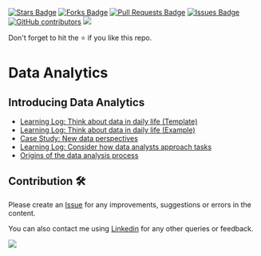 <a href="https://github.com/drshahizan/data-analytics/stargazers"><img src="https://img.shields.io/github/stars/drshahizan/data-analytics" alt="Stars Badge"/></a>
<a href="https://github.com/drshahizan/data-analytics/network/members"><img src="https://img.shields.io/github/forks/drshahizan/data-analytics" alt="Forks Badge"/></a>
<a href="https://github.com/drshahizan/data-analytics/pulls"><img src="https://img.shields.io/github/issues-pr/drshahizan/data-analytics" alt="Pull Requests Badge"/></a>
<a href="https://github.com/drshahizan/data-analytics/issues"><img src="https://img.shields.io/github/issues/drshahizan/data-analytics" alt="Issues Badge"/></a>
<a href="https://github.com/drshahizan/data-analytics/graphs/contributors"><img alt="GitHub contributors" src="https://img.shields.io/github/contributors/drshahizan/data-analytics?color=2b9348"></a>
![](https://visitor-badge.glitch.me/badge?page_id=drshahizan/data-analytics)

Don't forget to hit the :star: if you like this repo.

# Data Analytics

## Introducing Data Analytics
- [Learning Log: Think about data in daily life (Template)](https://github.com/drshahizan/data-analytics/blob/main/materials/Think-about-data-in-daily-life.docx)
- [Learning Log: Think about data in daily life (Example)](https://github.com/drshahizan/data-analytics/blob/main/materials/ExampleThink-about-data-in-daily-life.pdf)
- [Case Study: New data perspectives](https://github.com/drshahizan/data-analytics/blob/main/materials/case-study1.md)
- [Learning Log: Consider how data analysts approach tasks](https://github.com/drshahizan/data-analytics/blob/main/materials/Learning-Log-Template_-Consider-how-data-analysts-approach-tasks.docx)
- [Origins of the data analysis process](https://github.com/drshahizan/data-analytics/blob/main/materials/origin-data-analysis.md)

## Contribution 🛠️
Please create an [Issue](https://github.com/drshahizan/data-analytics/issues) for any improvements, suggestions or errors in the content.

You can also contact me using [Linkedin](https://www.linkedin.com/in/drshahizan/) for any other queries or feedback.

![](https://visitor-badge.glitch.me/badge?page_id=drshahizan)


